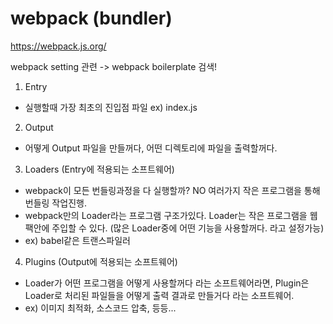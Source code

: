 # webpack (bundler)

https://webpack.js.org/

webpack setting 관련 -> webpack boilerplate 검색!

1. Entry

-   실행할때 가장 최초의 진입점 파일
    ex) index.js

2. Output

-   어떻게 Output 파일을 만들꺼다, 어떤 디렉토리에 파일을 출력할꺼다.

3. Loaders (Entry에 적용되는 소프트웨어)

-   webpack이 모든 번들링과정을 다 실행할까? NO
    여러가지 작은 프로그램을 통해 번들링 작업진행.
-   webpack만의 Loader라는 프로그램 구조가있다.
    Loader는 작은 프로그램을 웹팩안에 주입할 수 있다. (많은 Loader중에 어떤 기능을 사용할꺼다. 라고 설정가능)
-   ex) babel같은 트랜스파일러

4. Plugins (Output에 적용되는 소프트웨어)

-   Loader가 어떤 프로그램을 어떻게 사용할꺼다 라는 소프트웨어라면,
    Plugin은 Loader로 처리된 파일들을 어떻게 출력 결과로 만들거다 라는 소프트웨어.
-   ex) 이미지 최적화, 소스코드 압축, 등등...
